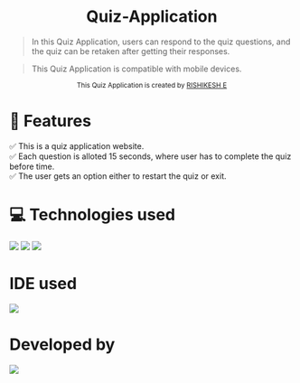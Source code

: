 <h1 align ="center">Quiz-Application</h1> 
 



> In this Quiz Application, users can respond to the quiz questions, and the quiz can be retaken after getting their responses. 

> This Quiz Application is compatible with mobile devices.






<div align="center">
<sub>This Quiz Application is created by
<a href="https://github.com/rishikeshe2002">RISHIKESH E </a>
</sub>
</div>

# 📝 Features 
✅ This is a quiz application website. <br>
✅ Each question is alloted 15 seconds, where user has to complete the quiz before time. <br>
✅ The user gets an option either to restart the quiz or exit. <br>


# 💻 Technologies used
<img src="https://img.shields.io/badge/HTML5-FF3300?style=for-the-badge&logo=html5&logoColor=white">
<img src="https://img.shields.io/badge/CSS3-0066FF?style=for-the-badge&logo=css3&logoColor=white">
<img src="https://img.shields.io/badge/JavaScript-FFF600?style=for-the-badge&logo=javascript&logoColor=white">

#  IDE used
<img src="https://img.shields.io/badge/Visual_Studio_Code-0078D4?style=for-the-badge&logo=visual%20studio%20code&logoColor=white">

# Developed by
<img src="https://img.shields.io/badge/RISHIKESH E-120098?style=for-the-badge&%20code&logoColor=white">

